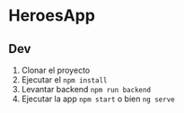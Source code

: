 # HeroesApp

## Dev

1. Clonar el proyecto
2. Ejecutar el `npm install`
3. Levantar backend `npm run backend`
4. Ejecutar la app `npm start` o bien `ng serve`
